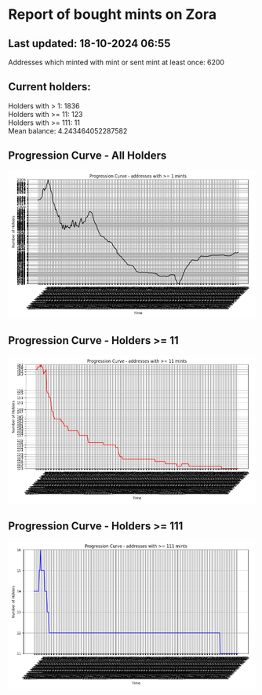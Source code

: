 # Report of bought mints on Zora
## Last updated: 18-10-2024 06:55
Addresses which minted with mint or sent mint at least once: 6200

## Current holders:
Holders with > 1: 1836  
Holders with >= 11: 123  
Holders with >= 111: 11  
Mean balance: 4.243464052287582  

## Progression Curve - All Holders
![addresses with >= 1 mint](progression_curve_all.png)
## Progression Curve - Holders >= 11
![addresses with >= 11 mints](progression_curve_gt_11.png)
## Progression Curve - Holders >= 111
![addresses with >= 111 mints](progression_curve_gt_111.png)
